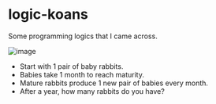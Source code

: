 logic-koans
===========

Some programming logics that I came across. 

![image](https://cloud.githubusercontent.com/assets/2755263/5608546/d4cccfa2-9444-11e4-93d5-57a2029948bb.png)

* Start with 1 pair of baby rabbits.
* Babies take 1 month to reach maturity.
* Mature rabbits produce 1 new pair of babies every month.
* After a year, how many rabbits do you have?
